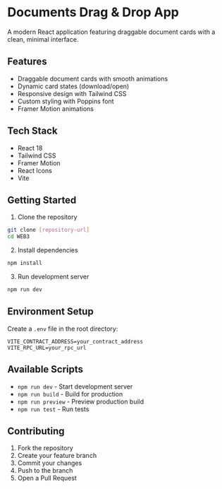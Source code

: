 # Documents Drag & Drop App

A modern React application featuring draggable document cards with a clean, minimal interface.

## Features

- Draggable document cards with smooth animations
- Dynamic card states (download/open)
- Responsive design with Tailwind CSS
- Custom styling with Poppins font
- Framer Motion animations

## Tech Stack

- React 18
- Tailwind CSS
- Framer Motion
- React Icons
- Vite

## Getting Started

1. Clone the repository

```bash
git clone [repository-url]
cd WEB3
```

2. Install dependencies

```bash
npm install
```

3. Run development server

```bash
npm run dev
```

## Environment Setup

Create a `.env` file in the root directory:

```
VITE_CONTRACT_ADDRESS=your_contract_address
VITE_RPC_URL=your_rpc_url
```

## Available Scripts

- `npm run dev` - Start development server
- `npm run build` - Build for production
- `npm run preview` - Preview production build
- `npm run test` - Run tests

## Contributing

1. Fork the repository
2. Create your feature branch
3. Commit your changes
4. Push to the branch
5. Open a Pull Request
